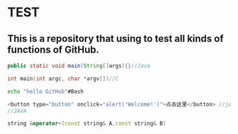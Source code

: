 TEST
===========================
This is a repository that using to test all kinds of functions of GitHub.
---------------------------

```Java
public static void main(String[]args){}//Java
```
```c
int main(int argc, char *argv[])//C
```
```Bash
echo "hello GitHub"#Bash
```
```javascript
<button type="button" onclick="alert('Welcome!')">点击这里</button> //javascript
//JAVA
```
```cpp
string &operator+(const string& A,const string& B)
```

